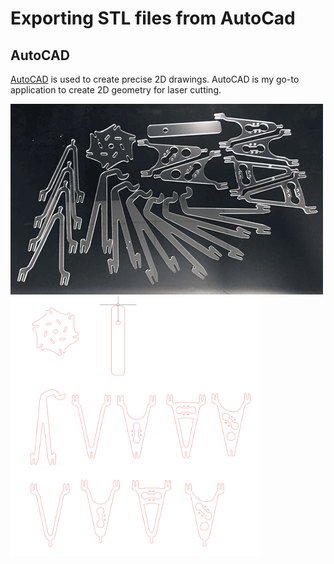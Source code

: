 # Exporting STL files from AutoCad

## AutoCAD

[AutoCAD](https://www.autodesk.com/products/autocad/overview?term=1-YEAR&tab=subscription) is used to create precise 2D drawings. AutoCAD is my go-to application to create 2D geometry for laser cutting. 

<img src="images/acrylic-parts.png">

<img src="images/acrylic-parts_autocad.png" width="400">



